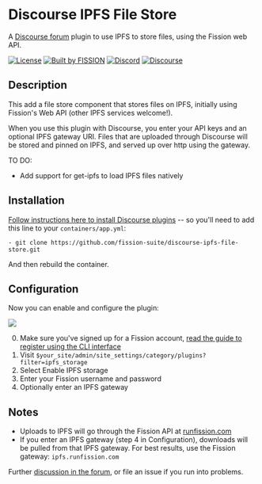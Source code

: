 # Discourse IPFS File Store

A [Discourse forum](https://discourse.org) plugin to use IPFS to store files, using the Fission web API.

[![License](https://img.shields.io/badge/License-GPLv2-blue.svg)](https://github.com/fission-suite/discourse-ipfs-file-store/blob/master/LICENSE)
[![Built by FISSION](https://img.shields.io/badge/⌘-Built_by_FISSION-purple.svg)](https://fission.codes)
[![Discord](https://img.shields.io/discord/478735028319158273.svg)](https://discord.gg/zAQBDEq)
[![Discourse](https://img.shields.io/discourse/https/talk.fission.codes/topics)](https://talk.fission.codes)

## Description

This add a file store component that stores files on IPFS, initially using Fission's Web API (other IPFS services welcome!).

When you use this plugin with Discourse, you enter your API keys and an optional IPFS gateway URI. Files that are uploaded through Discourse will be stored and pinned on IPFS, and served up over http using the gateway.

TO DO:
* Add support for get-ipfs to load IPFS files natively

## Installation

[Follow instructions here to install Discourse plugins](https://meta.discourse.org/t/install-plugins-in-discourse/19157) -- so you'll need to add this line to your `containers/app.yml`:

`- git clone https://github.com/fission-suite/discourse-ipfs-file-store.git`

And then rebuild the container.

## Configuration

Now you can enable and configure the plugin:

![](https://ipfs.runfission.com/ipfs/QmXR9Ljbn79uHnruXmts7VnwvhhL9SBeNUHqr7PJiGj9dN)

0. Make sure you've signed up for a Fission account, [read the guide to register using the CLI interface](https://guide.fission.codes/apps/getting-started)
1. Visit `$your_site/admin/site_settings/category/plugins?filter=ipfs_storage`
2. Select Enable IPFS storage
3. Enter your Fission username and password
4. Optionally enter an IPFS gateway 

## Notes

* Uploads to IPFS will go through the Fission API at [runfission.com](https://runfission.com/docs)
* If you enter an IPFS gateway (step 4 in Configuration), downloads will be pulled from that IPFS gateway. For best results, use the Fission gateway: `ipfs.runfission.com`

Further [discussion in the forum](https://talk.fission.codes/t/testing-discourse-ipfs-plugin/482), or file an issue if you run into problems.
